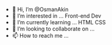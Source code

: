 - 👋 Hi, I’m @OsmanAkin
- 👀 I’m interested in ... Front-end Dev
- 🌱 I’m currently learning ... HTML CSS
- 💞️ I’m looking to collaborate on ...
- 📫 How to reach me ...

<!---
--->
